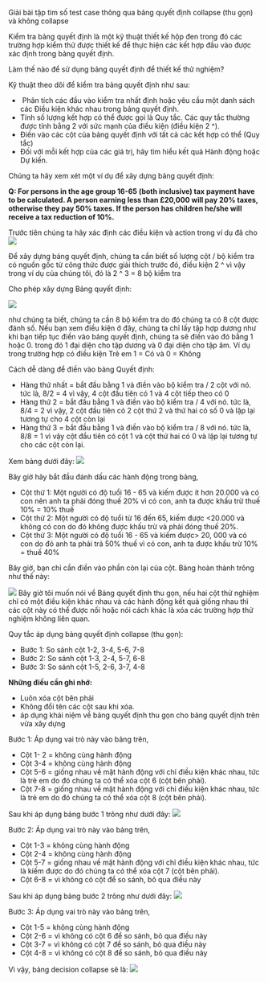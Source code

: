Giải bài tập tìm số test case thông qua bảng quyết định collapse (thu gọn) và không collapse

Kiểm tra bảng quyết định là một kỹ thuật thiết kế hộp đen trong đó các trường hợp kiểm thử được thiết kế để thực hiện các kết hợp đầu vào được xác định trong bảng quyết định.

Làm thế nào để sử dụng bảng quyết định để thiết kế thử nghiệm?

Kỹ thuật theo dõi để kiểm tra bảng quyết định như sau:

*  Phân tích các đầu vào kiểm tra nhất định hoặc yêu cầu một danh sách các Điều kiện khác nhau trong bảng quyết định.
* Tính số lượng kết hợp có thể được gọi là Quy tắc. Các quy tắc thường được tính bằng 2 với sức mạnh của điều kiện (điều kiện 2 ^).
* Điền vào các cột của bảng quyết định với tất cả các kết hợp có thể (Quy tắc)
* Đối với mỗi kết hợp của các giá trị, hãy tìm hiểu kết quả Hành động hoặc Dự kiến.

Chúng ta hãy xem xét một ví dụ để xây dựng bảng quyết định:


**Q: For persons in the age group 16-65 (both inclusive) tax payment have to be calculated. A person earning less than £20,000 will pay 20% taxes, otherwise they pay 50% taxes. If the person has children he/she will receive a tax reduction of 10%.**

Trước tiên chúng ta hãy xác định các điều kiện và action trong ví dụ đã cho
![](https://images.viblo.asia/4b76d1d4-d7ba-4155-9d3a-04abb98f3e02.PNG)

Để xây dựng bảng quyết định, chúng ta cần biết số lượng cột / bộ kiểm tra có nguồn gốc từ công thức được giải thích trước đó, điều kiện 2 ^ vì vậy trong ví dụ của chúng tôi, đó là 2 ^ 3 = 8 bộ kiểm tra

Cho phép xây dựng Bảng quyết định:

![](https://images.viblo.asia/3cf516a0-d014-4985-89a3-88a62bca5269.PNG)

như chúng ta biết, chúng ta cần 8 bộ kiểm tra do đó chúng ta có 8 cột được đánh số. 
Nếu bạn xem điều kiện ở đây, chúng ta chỉ lấy tập hợp dương như khi bạn tiếp tục điền vào bảng quyết định, chúng ta sẽ điền vào đó bằng 1 hoặc 0. trong đó 1 đại diện cho tập dương và 0 đại diện cho tập âm. 
Ví dụ trong trường hợp có điều kiện Trẻ em 1 = Có và 0 = Không

Cách dễ dàng để điền vào bảng Quyết định:

* Hàng thứ nhất = bắt đầu bằng 1 và điền vào bộ kiểm tra / 2 cột với nó. tức là, 8/2 = 4 vì vậy, 4 cột đầu tiên có 1 và 4 cột tiếp theo có 0
* Hàng thứ 2 = bắt đầu bằng 1 và điền vào bộ kiểm tra / 4 với nó. tức là, 8/4 = 2 vì vậy, 2 cột đầu tiên có 2 cột thứ 2 và thứ hai có số 0 và lặp lại tương tự cho 4 cột còn lại
* Hàng thứ 3 = bắt đầu bằng 1 và điền vào bộ kiểm tra / 8 với nó. tức là, 8/8 = 1 vì vậy cột đầu tiên có cột 1 và cột thứ hai có 0 và lặp lại tương tự cho các cột còn lại.

Xem bảng dưới đây:
![](https://images.viblo.asia/eedce4e3-0cfc-4ffe-b26b-08b08aa29915.PNG)

Bây giờ hãy bắt đầu đánh dấu các hành động trong bảng,

* Cột thứ 1: Một người có độ tuổi 16 - 65 và kiếm được ít hơn 20.000 và có con nên anh ta phải đóng thuế 20% vì có con, anh ta được khấu trừ thuế 10% = 10% thuế
* Cột thứ 2: Một người có độ tuổi từ 16 đến 65, kiếm được <20.000 và không có con do đó không được khấu trừ và phải đóng thuế 20%.
* Cột thứ 3: Một người có độ tuổi 16 - 65 và kiếm được> 20, 000 và có con do đó anh ta phải trả 50% thuế vì có con, anh ta được khấu trừ 10% = thuế 40%

Bây giờ, bạn chỉ cần điền vào phần còn lại của cột. Bảng hoàn thành trông như thế này:

![](https://images.viblo.asia/bd760371-b030-41fd-9041-3a7f4dcba9e8.PNG)
Bây giờ tôi muốn nói về Bảng quyết định thu gọn, nếu hai cột thử nghiệm chỉ có một điều kiện khác nhau và các hành động kết quả giống nhau thì các cột này có thể được nối hoặc nói cách khác là xóa các trường hợp thử nghiệm không liên quan.

Quy tắc áp dụng bảng quyết định collapse (thu gọn):

* Bước 1: So sánh cột 1-2, 3-4, 5-6, 7-8
* Bước 2: So sánh cột 1-3, 2-4, 5-7, 6-8
* Bước 3: So sánh cột 1-5, 2-6, 3-7, 4-8

**Những điều cần ghi nhớ:**
* Luôn xóa cột bên phải
* Không đổi tên các cột sau khi xóa.
* áp dụng khái niệm về bảng quyết định thu gọn cho bảng quyết định trên  vừa xây dựng

Bước 1: Áp dụng vai trò này vào bảng trên,

* Cột 1- 2 = không cùng hành động
* Cột 3-4 = không cùng hành động
* Cột 5-6 = giống nhau về mặt hành động với chỉ điều kiện khác nhau, tức là trẻ em do đó chúng ta có thể xóa cột 6 (cột bên phải).
* Cột 7-8 = giống nhau về mặt hành động với chỉ điều kiện khác nhau, tức là trẻ em do đó chúng ta có thể xóa cột 8 (cột bên phải).

Sau khi áp dụng bảng bước 1 trông như dưới đây:
![](https://images.viblo.asia/e64dde7c-8833-4ad0-b0b1-9b2923854002.PNG)

Bước 2: Áp dụng vai trò này vào bảng trên,

* Cột 1-3 = không cùng hành động
* Cột 2-4 = không cùng hành động
* Cột 5-7 = giống nhau về mặt hành động với chỉ điều kiện khác nhau, tức là kiếm được do đó chúng ta có thể xóa cột 7 (cột bên phải).
* Cột 6-8 = vì không có cột để so sánh,  bỏ qua điều này

Sau khi áp dụng bảng bước 2 trông như dưới đây:
![](https://images.viblo.asia/06715410-6e79-4022-afc9-d2971af52409.PNG)

Bước 3: Áp dụng vai trò này vào bảng trên,

* Cột 1-5 = không cùng hành động
* Cột 2-6 = vì không có cột 6 để so sánh,  bỏ qua điều này
* Cột 3-7 = vì không có cột 7 để so sánh, bỏ qua điều này
* Cột 4-8 = vì không có cột 8 để so sánh, bỏ qua điều này

Vì vậy, bảng decision collapse sẽ là:
![](https://images.viblo.asia/9930539f-56f8-4cef-9328-f4fccd649039.PNG)